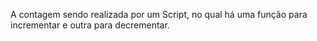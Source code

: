 A contagem sendo realizada por um Script, no qual há uma função para incrementar e outra para decrementar.